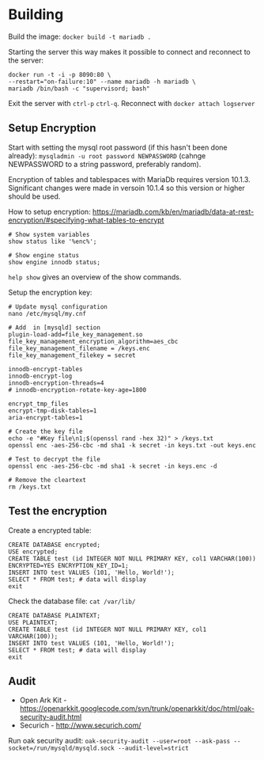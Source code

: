 Building
=======

Build the image: `docker build -t mariadb .`

Starting the server this way makes it possible to connect and reconnect to the
server:

    docker run -t -i -p 8090:80 \
    --restart="on-failure:10" --name mariadb -h mariadb \
    mariadb /bin/bash -c "supervisord; bash"

Exit the server with `ctrl-p` `ctrl-q`. Reconnect with `docker attach logserver`


Setup Encryption
---------------

Start with setting the mysql root password (if this hasn't been done already):
`mysqladmin -u root password NEWPASSWORD` (cahnge NEWPASSWORD to a string password, preferably random).

Encryption of tables and tablespaces with MariaDb requires version 10.1.3. Significant changes 
were made in versoin 10.1.4 so this version or higher should be used.

How to setup encryption: https://mariadb.com/kb/en/mariadb/data-at-rest-encryption/#specifying-what-tables-to-encrypt

```
# Show system variables
show status like '%enc%';

# Show engine status
show engine innodb status;
```

`help show` gives an overview of the show commands.

Setup the encryption key:

```
# Update mysql configuration
nano /etc/mysql/my.cnf

# Add  in [mysqld] section
plugin-load-add=file_key_management.so
file_key_management_encryption_algorithm=aes_cbc
file_key_management_filename = /keys.enc
file_key_management_filekey = secret

innodb-encrypt-tables
innodb-encrypt-log
innodb-encryption-threads=4
# innodb-encryption-rotate-key-age=1800

encrypt_tmp_files
encrypt-tmp-disk-tables=1
aria-encrypt-tables=1

# Create the key file
echo -e "#Key file\n1;$(openssl rand -hex 32)" > /keys.txt
openssl enc -aes-256-cbc -md sha1 -k secret -in keys.txt -out keys.enc

# Test to decrypt the file
openssl enc -aes-256-cbc -md sha1 -k secret -in keys.enc -d

# Remove the cleartext
rm /keys.txt
```



Test the encryption
-------------------

Create a encrypted table:

```
CREATE DATABASE encrypted; 
USE encrypted; 
CREATE TABLE test (id INTEGER NOT NULL PRIMARY KEY, col1 VARCHAR(100)) ENCRYPTED=YES ENCRYPTION_KEY_ID=1; 
INSERT INTO test VALUES (101, 'Hello, World!'); 
SELECT * FROM test; # data will display 
exit
```

Check the database file: `cat /var/lib/`


```
CREATE DATABASE PLAINTEXT;
USE PLAINTEXT;
CREATE TABLE test (id INTEGER NOT NULL PRIMARY KEY, col1 VARCHAR(100));
INSERT INTO test VALUES (101, 'Hello, World!');
SELECT * FROM test; # data will display
exit
```


Audit
-----


* Open Ark Kit - https://openarkkit.googlecode.com/svn/trunk/openarkkit/doc/html/oak-security-audit.html
* Securich - http://www.securich.com/ 

Run oak security audit: `oak-security-audit --user=root --ask-pass --socket=/run/mysqld/mysqld.sock --audit-level=strict`
